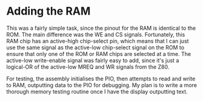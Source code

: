 
# Adding the RAM

This was a fairly simple task, since the pinout for the RAM is identical to the ROM. The main difference was the WE and CS signals. Fortunately, this RAM chip has an active-high chip-select pin, which means that I can just use the same signal as the active-low chip-select signal on the ROM to ensure that only one of the ROM or RAM chips are selected at a time. The active-low write-enable signal was fairly easy to add, since it's just a logical-OR of the active-low MREQ and WR signals from the Z80.

For testing, the assembly initialises the PIO, then attempts to read and write to RAM, outputting data to the PIO for debugging. My plan is to write a more thorough memory testing routine once I have the display outputting text.
